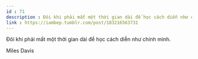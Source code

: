 ```yaml
---
id : 71
description : Đôi khi phải mất một thời gian dài để học cách diễn như chính mình.
link : https://iambep.tumblr.com/post/183216563731
---
```


Đôi khi phải mất một thời gian dài để học cách diễn như chính mình.

Miles Davis